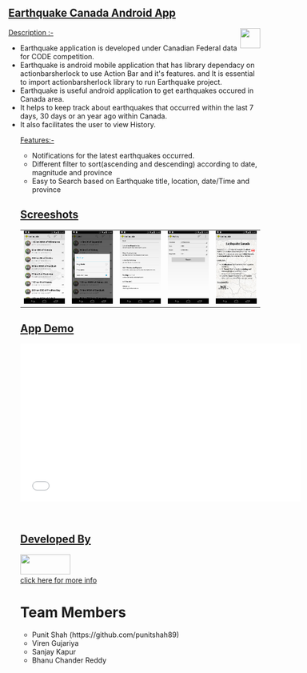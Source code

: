 
<h2><u>Earthquake Canada Android App</u></marquee></h2><img src="https://raw.githubusercontent.com/punitshah89/EarthquakeCanada/develop/EarthquakeCanada/assets/canada.png" height="40" width="40" align="right" /> 
<p><u>Description :-</u>
<ul>
  <li>Earthquake application is developed under Canadian Federal data for CODE competition.</li>
  <li>Earthquake is android mobile application that has library dependacy on actionbarsherlock to use Action Bar and it's features. and It is essential to import actionbarsherlock library to run Earthquake project.</li>
<li>Earthquake is useful android application to get earthquakes occured in Canada area.</li>
<li>It helps to keep track about earthquakes that occurred within the last 7 days, 30 days or an year ago within Canada.</li>
<li>It also facilitates the user to view History.</li>
</p>
<p>
<u>Features:-</u>
<ul>
  <li>Notifications for the latest earthquakes occurred.</li>
  <li>Different filter to sort(ascending and descending) according to date, magnitude and province</li>
  <li>Easy to Search based on Earthquake title, location, date/Time and province</li>
</ul>
</p>
<p>
<u><h2> Screeshots</h2></u>
<table>
<tbody>
<tr>
<td><div class="separator" style="clear: both; text-align: center;">
<img border="0" src="https://raw.githubusercontent.com/punitshah89/EarthquakeCanada/develop/home_page.png"  /></div>
</td>
<td><div class="separator" style="clear: both; text-align: center;">
<img border="0"  src="https://raw.githubusercontent.com/punitshah89/EarthquakeCanada/develop/sort_by_option.png"  /></div>
</td>

<td><div class="separator" style="clear: both; text-align: center;">
<img border="0"  src="https://raw.githubusercontent.com/punitshah89/EarthquakeCanada/develop/settings.png" /></div>
</td>
<td><div class="separator" style="clear: both; text-align: center;">
<img border="0" src="https://raw.githubusercontent.com/punitshah89/EarthquakeCanada/develop/history_filter_option.png" /></div>
</td>
<td><div class="separator" style="clear: both; text-align: center;">
<img border="0" src="https://raw.githubusercontent.com/punitshah89/EarthquakeCanada/develop/about.png" /></div>
</td>
</table>
</p>
<p>
<u><h2> App Demo</h2></u>
<iframe width="560" height="315" src="//www.youtube.com/embed/bCfE-33WKH0?list=UUy5Xa0S1V15ZByaugGrJ76w" frameborder="0" allowfullscreen></iframe>
</p>
<br />
<p><u><h2> Developed By </h2></u></p>
<p>
<a href="https://canadianopendataexperience.com/teams/quadriga">
<img src="https://raw.githubusercontent.com/punitshah89/EarthquakeCanada/develop/EarthquakeCanada/assets/Quadgriga.png" height="40" width ="100"/> 
<br />
click here for more info</a>
</p>

Team Members
================
<ul>
  <li>Punit Shah (https://github.com/punitshah89)</li>
  <li>Viren Gujariya</li>
  <li>Sanjay Kapur</li>
  <li>Bhanu Chander Reddy</li>
</ul>
</div>
